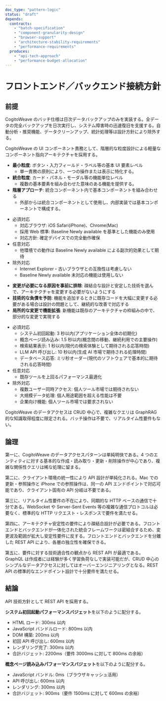 ```yaml
---
doc_type: "pattern-logic"
status: "draft"
depends:
  contracts:
    - "batch-specification"
    - "component-granularity-design"
    - "browser-support"
    - "architecture-stability-requirements"
    - "performance-requirements"
  produces:
    - "api-tech-approach"
    - "performance-budget-allocation"
---
```


# フロントエンド／バックエンド接続方針

## 前提

<!-- PREMISE_BEGIN: batch-specification -->

CogitoWeave のバッチ仕様は日次データバックアップのみを実装する。全データの完全バックアップを日次実行し、システム障害時の迅速復旧を支援する。自動分析・推奨機能、データクリーンアップ、統計処理等は設計方針により除外する。

<!-- PREMISE_END: batch-specification -->

<!-- PREMISE_BEGIN: component-granularity-design -->

CogitoWeave の UI コンポーネント責務として、階層的な粒度設計による軽量なコンポーネント指向アーキテクチャを採用する。

- **最小粒度**: ボタン・入力フィールド・ラベル等の基本 UI 要素レベル
  - 単一責務の原則により、一つの操作または表示に特化する。
- **統合粒度**: カード・パネル・モーダル等の機能単位レベル
  - 複数の基本要素を組み合わせた意味のある機能を提供する。
- **階層アプローチ**: 統合コンポーネント内で基本コンポーネントを組み合わせる
  - 外部からは統合コンポーネントとして使用し、内部実装では基本コンポーネントで構成する。

<!-- PREMISE_END: component-granularity-design -->

<!-- PREMISE_BEGIN: browser-support -->

- 必須対応
  - 対応ブラウザ: iOS Safari(iPhone)、Chrome(Mac)
  - 採用 Web 標準: Baseline Newly available を基準とした機能のみ使用
  - 対応方針: 確定デバイスでの完全動作確保
- 任意対応
  - 他環境での動作は Baseline Newly available による副次的効果として期待
- 除外対応
  - Internet Explorer・古いブラウザとの互換性は考慮しない
  - Baseline Newly available 未対応の機能は使用しない

<!-- PREMISE_END: browser-support -->

<!-- PREMISE_BEGIN: architecture-stability-requirements -->

- **変更が必要になる原因を事前に排除**: 疎結合な設計と安定した技術を選んで、アーキテクチャを変更する必要がないようにする
- **技術的な負債を予防**: 機能を追加するときに既存コードを大幅に変更する必要がある場合は設計の問題として、継続的な改善で対応する
- **局所的な変更で機能拡張**: 新機能は既存のアーキテクチャの枠組みの中で、部分的な変更で実現する

<!-- PREMISE_END: architecture-stability-requirements -->

<!-- PREMISE_BEGIN: performance-requirements -->

- 必須対応
  - システム初回起動: 3 秒以内(アプリケーション全体の初期化)
  - 概念ページ読み込み: 1.5 秒以内(概念間の移動、継続利用での主要操作)
  - 検索結果表示: 1 秒以内(現代の検索体験として期待される応答時間)
  - LLM API 呼び出し: 10 秒以内(生成 AI 市場で期待される処理時間)
  - データベース応答: ミリ秒オーダー(現代のソフトウェアで基本的に期待される応答時間)
- 任意対応
  - 既存ツールを上回るパフォーマンス最適化
- 除外対応
  - 複数ユーザー同時アクセス: 個人ツール市場では期待されない
  - 大規模データ処理: 個人用途範囲を超える性能は不要
  - 企業向け機能: 個人ツール市場では要求されない

<!-- PREMISE_END: performance-requirements -->

CogitoWeave のデータアクセスは CRUD 中心で、複雑なクエリは GraphRAG 的な知識取得程度に限定される。バッチ操作は不要で、リアルタイム性要件もない。

## 論理

第一に、CogitoWeave のデータアクセスパターンは単純明快である。4 つのエンティティに対する基本的な作成・読み取り・更新・削除操作が中心であり、複雑な関係性クエリは稀な処理に留まる。

第二に、クライアント環境の統一性により API 設計が単純化される。Mac での更新・参照操作と iPhone での参照操作は、同一の API エンドポイントで対応可能であり、クライアント固有の API 分岐は不要である。

第三に、リアルタイム性要件の不在により、同期的な HTTP ベースの通信で十分である。WebSocket や Server-Sent Events 等の複雑な通信プロトコルは必要なく、標準的な HTTP リクエスト・レスポンスで要件を満たせる。

第四に、アーキテクチャ安定性の要件により疎結合設計が必要である。フロントエンドとバックエンドが一体化された統合フレームワークは密結合するため、変更波及範囲が拡大し安定性要件に反する。フロントエンドとバックエンドを分離した REST API により、各層の独立性を確保できる。

第五に、要件に対する技術適合性の観点から REST API が最適である。GraphQL は作成者には経験が多く学習負荷なしで実装可能だが、CRUD 中心のシンプルなデータアクセスに対してはオーバーエンジニアリングとなる。REST API の標準的なエンドポイント設計で十分要件を満たせる。

## 結論

<!-- GLOBAL_CONCLUSION_BEGIN: api-tech-approach -->

API 技術方針として REST API を採用する。

<!-- GLOBAL_CONCLUSION_END: api-tech-approach -->

<!-- GLOBAL_CONCLUSION_BEGIN: performance-budget-allocation -->

**システム初回起動パフォーマンスバジェット**を以下のように配分する。

- HTML ロード: 300ms 以内
- JavaScript バンドルロード: 800ms 以内
- DOM 構築: 200ms 以内
- 初回 API 呼び出し: 600ms 以内
- レンダリング完了: 300ms 以内
- 合計バジェット: 2200ms（要件 3000ms に対して 800ms の余裕）

**概念ページ読み込みパフォーマンスバジェット**を以下のように配分する。

- JavaScript バンドル: 0ms（ブラウザキャッシュ活用）
- API 呼び出し: 600ms 以内
- レンダリング: 300ms 以内
- 合計バジェット: 900ms（要件 1500ms に対して 600ms の余裕）

<!-- GLOBAL_CONCLUSION_END: performance-budget-allocation -->

